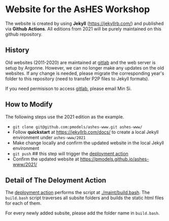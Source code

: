 # Website for the AsHES Workshop

The website is created by using **Jekyll** (https://jekyllrb.com/) and published via **Github Actions**. All editions from 2021 will be purely maintained on this github repository.

## History
Old websites (2011-2020) are maintained at [gitlab](https://gitlab.com/pmodels/websites/ashes) and the web server is setup by Argonne.
However, we can no longer make any updates on the old websites. If any change is needed, please migrate the corresponding year's folder to
this repository (need to transfer P2P files to Jekyll formats).

If you need permisison to access [gitlab](https://gitlab.com/pmodels/websites/ashes), please email Min Si.

## How to Modify
The following steps use the 2021 edition as the example.

- `git clone git@github.com:pmodels/ashes-www.git ashes-www/`
- Follow **quickstart** at https://jekyllrb.com/docs/ to create a local Jekyll environment under `ashes-www/2021`
- Make change locally and confirm the updated website in the local Jekyll environment
- `git push` ## this step will trigger the [deployment action](https://github.com/pmodels/ashes-www/blob/master/.github/workflows/deploy.yml)
- Confirm the updated website at https://pmodels.github.io/ashes-www/2021/

## Detail of The Deloyment Action
The [deployment action](https://github.com/pmodels/ashes-www/blob/master/.github/workflows/deploy.yml) performs the script
at [./maint/build.bash](https://github.com/pmodels/ashes-www/blob/master/maint/build.bash). The `build.bash` script traverses all subsite folders
and builds the static html files for each of them.

For every newly added subsite, please add the folder name in `build.bash`.
